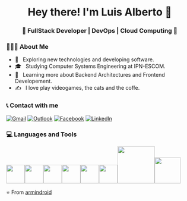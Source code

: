 <h1 align="center">Hey there! I'm Luis Alberto 👋 </h1>
<h3 align="center">🚀 FullStack Developer | DevOps | Cloud Computing  🚀</h3>
<div>
<div align="left"> 
  <h3> 👨🏻‍💻 About Me </h3>

  - 🤔 &nbsp; Exploring new technologies and developing software.
  - 🎓 &nbsp; Studying Computer Systems Engineering at IPN-ESCOM.
  - 🌱 &nbsp; Learning more about Backend Architectures and Frontend Developement.
  - ✍️ &nbsp; I love play videogames, the cats and the coffe.  
</div> 
</div>


<h3> 📞 Contact with me </h3>
<p>
  <a href="mailto:l.sanchez3024@gmail.com" target="_blank"><img alt="Gmail" src="https://img.shields.io/badge/Gmail-D14836?style=for-the-badge&logo=gmail&logoColor=white" target="_blank" /></a>
	<a href="mailto:lsanchezj1500@alumno.ipn.mx" target="_blank"><img alt="Outlook" src="https://img.shields.io/badge/Microsoft_Outlook-0078D4?style=for-the-badge&logo=microsoft-outlook&logoColor=white" target="_blank" /></a>
	<a href="https://www.facebook.com/luis.a.sanchezjuarez/" target="_blank"><img alt="Facebook" src="https://img.shields.io/badge/Facebook-1877F2?style=for-the-badge&logo=facebook&logoColor=white" target="_blank" /></a>
	<a href="https://www.linkedin.com/in/armindroid" target="_blank"><img alt="LinkedIn" src="https://img.shields.io/badge/LinkedIn-0077B5?style=for-the-badge&logo=linkedin&logoColor=white" target="_blank" /></a>
	<!--
	<a href="https://discord.gg/armindroid#9877" target="_blank"><img alt="0draS0#0467" src="https://img.shields.io/badge/Discord-7289DA?style=for-the-badge&logo=discord&logoColor=white" target="_blank"/> </a> -->
</p>


<div>
  <h3> 💻 Languages and Tools </h3>
  <p>
   <img src="https://media.giphy.com/media/3rCcV6sC1o2GY/giphy.gif" width="50"><img src="https://media3.giphy.com/media/ln7z2eWriiQAllfVcn/200w.webp" width="50"><img src="https://i.giphy.com/media/LMt9638dO8dftAjtco/200.webp"   width="50"><img src="https://i.giphy.com/media/eNAsjO55tPbgaor7ma/200w.webp" width="50"><img src="https://i.giphy.com/media/IdyAQJVN2kVPNUrojM/200.webp" width="50"><img src="https://media3.giphy.com/media/kdFc8fubgS31b8DsVu/giphy.webp" width="50"><img src="https://media.giphy.com/media/kH1DBkPNyZPOk0BxrM/giphy.gif" width="100"><img src="https://media.giphy.com/media/SsCYf6DRFJrOpP0IoM/giphy.gif" width="70">
  <p>
</div> 

⭐️ From [armindroid](https://github.com/armindroid-eva)
